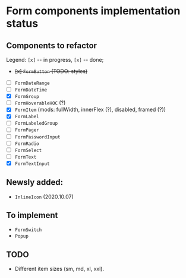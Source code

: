 # Form components implementation status

## Components to refactor

Legend: `[x]` -- in progress, `[x]` -- done;

- ~~[x] `FormButton` (TODO: styles)~~
- [ ] `FormDateRange`
- [ ] `FormDateTime`
- [x] `FormGroup`
- [ ] `FormHoverableHOC` (?)
- [x] `FormItem` (mods: fullWidth, innerFlex (?), disabled, framed (?))
- [x] `FormLabel`
- [ ] `FormLabeledGroup`
- [ ] `FormPager`
- [ ] `FormPasswordInput`
- [ ] `FormRadio`
- [ ] `FormSelect`
- [ ] `FormText`
- [x] `FormTextInput`

## Newsly added:

- `InlineIcon` (2020.10.07)

## To implement

- `FormSwitch`
- `Popup`

## TODO

- Different item sizes (sm, md, xl, xxl).

<!--
 @changed 2020.10.19, 23:36
-->
